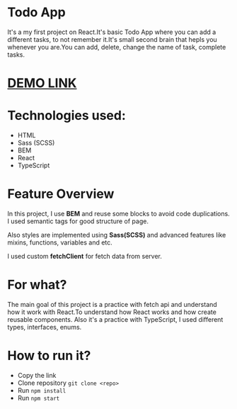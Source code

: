 # Todo App
It's a my first project on React.It's basic Todo App where you can add a different tasks, to not remember it.It's small second brain that hepls you whenever you are.You can add, delete, change the name of task, complete tasks.

# [DEMO LINK](https://fallenmad.github.io/To-Do-App/)

# Technologies used:
  - HTML
  - Sass (SCSS)
  - BEM
  - React
  - TypeScript

# Feature Overview
  In this project, I use **BEM** and reuse some blocks to avoid code duplications. I used semantic tags for good structure of page.

  Also styles are implemented using **Sass(SCSS)** and advanced features like mixins, functions, variables and etc.

  I used custom **fetchClient** for fetch data from server.

# For what?
  The main goal of this project is a practice with fetch api and understand how it work with React.To understand how React works and how create reusable components.
  Also it's a practice with TypeScript, I used different types, interfaces, enums.

# How to run it?
  - Copy the link
  - Clone repository ```git clone <repo>```
  - Run ```npm install```
  - Run ```npm start```